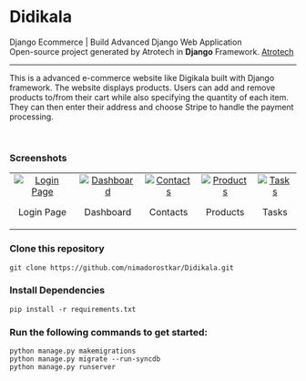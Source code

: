 # Didikala

Django Ecommerce | Build Advanced Django Web Application
<br>
Open-source project generated by Atrotech in **Django** Framework. [Atrotech](https://atrotech.ir/)

<hr>

This is a advanced e-commerce website like Digikala built with Django framework.
The website displays products. Users can add and remove products to/from their cart while also specifying the quantity of each item. They can then enter their address and choose Stripe to handle the payment processing.

<br>

### Screenshots

<table>
  <tr>
  <td align="center">
      <a href="https://github.com/nimadorostkar/DjangoCRM/blob/master/screenshots/login.png">
        <img src="screenshots/login.png" alt="Login Page">
      </a>
      <br />
      <p>Login Page</p>
    </td>
    <td align="center">
      <a href="https://github.com/nimadorostkar/DjangoCRM/blob/master/screenshots/dashboard.png">
        <img src="screenshots/dashboard.png" alt="Dashboard">
      </a>
      <br />
      <p>Dashboard</p>
    </td>
    <td align="center">
      <a href="https://github.com/nimadorostkar/DjangoCRM/blob/master/screenshots/contacts.png">
        <img src="screenshots/contacts.png" alt="Contacts">
      </a>
      <br />
      <p>Contacts</p>
    </td>
    <td align="center">
      <a href="https://github.com/nimadorostkar/DjangoCRM/blob/master/screenshots/product.png">
        <img src="screenshots/product.png" alt="Products">
      </a>
      <br />
      <p>Products</p>
    </td>
    <td align="center">
      <a href="https://github.com/nimadorostkar/DjangoCRM/blob/master/screenshots/tasks.png">
        <img src="screenshots/tasks.png" alt="Tasks">
      </a>
      <br />
      <p>Tasks</p>
    </td>
    </tr>
</table>

### Clone this repository

```
git clone https://github.com/nimadorostkar/Didikala.git
```

### Install Dependencies
```
pip install -r requirements.txt

```
### Run the following commands to get started:

```
python manage.py makemigrations
python manage.py migrate --run-syncdb
python manage.py runserver
```
